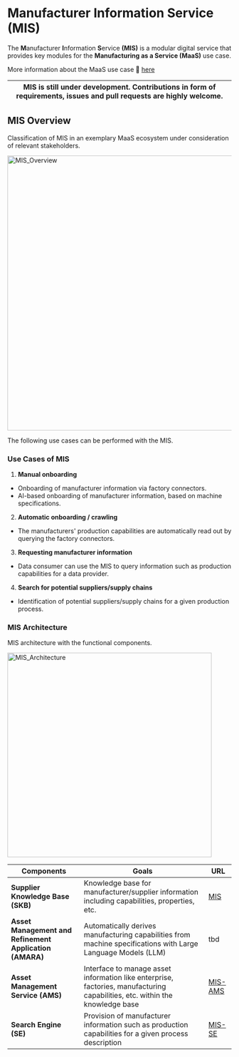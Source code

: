 # Manufacturer Information Service (MIS)

The **M**anufacturer **I**nformation **S**ervice **(MIS)** is a modular digital service that provides key modules for the **Manufacturing as a Service (MaaS)** use case.

More information about the MaaS use case :blue_book: [here](https://eclipse-tractusx.github.io/docs-kits/kits/Manufacturing%20as%20a%20Service%20Kit/Adoption%20View%20MaaS%20KIT#usecase--domain-explanation)

| MIS is still under development. Contributions in form of requirements, issues and pull requests are highly welcome. |
|-----------------------------|

## MIS Overview

Classification of MIS in an exemplary MaaS ecosystem under consideration of relevant stakeholders.

<img width="617" alt="MIS_Overview" src="https://github.com/user-attachments/assets/9e5b5207-2e69-4e61-910e-a4000c44f3ee">

The following use cases can be performed with the MIS.

### Use Cases of MIS
1. **Manual onboarding**
- Onboarding of manufacturer information via factory connectors.
- AI-based onboarding of manufacturer information, based on machine specifications.
2. **Automatic onboarding / crawling**
- The manufacturers' production capabilities are automatically read out by querying the factory connectors.
3. **Requesting manufacturer information**
- Data consumer can use the MIS to query information such as production capabilities for a data provider.
4. **Search for potential suppliers/supply chains**
- Identification of potential suppliers/supply chains for a given production process.

### MIS Architecture

MIS architecture with the functional components.

<img width="459" alt="MIS_Architecture" src="https://github.com/user-attachments/assets/074dd088-9065-4e1c-a323-a1dbdc47e25c">

| Components    | Goals         | URL           |
| ------------- | ------------- | ------------- |
| **Supplier Knowledge Base (SKB)** | Knowledge base for manufacturer/supplier information including capabilities, properties, etc. | [MIS](https://github.com/FraunhoferIOSB/MIS)  |
| **Asset Management and Refinement Application (AMARA)**  | Automatically derives manufacturing capabilities from machine specifications with Large Language Models (LLM)  | tbd  |
| **Asset Management Service (AMS)**  | Interface to manage asset information like enterprise, factories, manufacturing capabilities, etc. within the knowledge base |[MIS-AMS](https://github.com/FraunhoferIOSB/MIS-AMS)  |
| **Search Engine (SE)**  | Provision of manufacturer information such as production capabilities for a given process description  | [MIS-SE](https://github.com/FraunhoferIOSB/MIS-SE)  |

